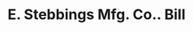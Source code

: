 ---
doi: 10.7916/D8572Q3S
date_other: '1899'
date_other_textual: '1899'
form: printed ephemera
genre:
- Invoices
name:
- E. Stebbings Mfg. Co.
object_in_context_url: https://biggert.cul.columbia.edu/items/view/ave_biggert_00508
subject_hierarchical_geographic:
- Springfield, Massachusetts, United States
subject_name:
- E. Stebbings Mfg. Co.
title: E. Stebbings Mfg. Co.. Bill
sort_title: E. Stebbings Mfg. Co.. Bill
call_number: ave_biggert_00508
coordinates:
- 42.112411,-72.547455
pid: ave_biggert_00508
identifiers: ave_biggert_00508
thumbnail: https://derivativo-2.library.columbia.edu/iiif/2/ldpd:343622/full/!256,256/0/native.jpg
permalink: "/items/ave_biggert_00508/"
layout: iiif-image-page
---